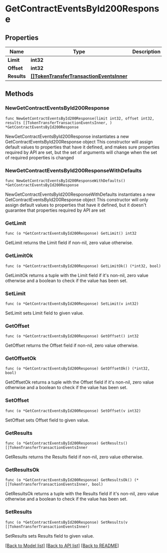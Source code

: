 # GetContractEventsById200Response

## Properties

Name | Type | Description | Notes
------------ | ------------- | ------------- | -------------
**Limit** | **int32** |  | 
**Offset** | **int32** |  | 
**Results** | [**[]TokenTransferTransactionEventsInner**](TokenTransferTransactionEventsInner.md) |  | 

## Methods

### NewGetContractEventsById200Response

`func NewGetContractEventsById200Response(limit int32, offset int32, results []TokenTransferTransactionEventsInner, ) *GetContractEventsById200Response`

NewGetContractEventsById200Response instantiates a new GetContractEventsById200Response object
This constructor will assign default values to properties that have it defined,
and makes sure properties required by API are set, but the set of arguments
will change when the set of required properties is changed

### NewGetContractEventsById200ResponseWithDefaults

`func NewGetContractEventsById200ResponseWithDefaults() *GetContractEventsById200Response`

NewGetContractEventsById200ResponseWithDefaults instantiates a new GetContractEventsById200Response object
This constructor will only assign default values to properties that have it defined,
but it doesn't guarantee that properties required by API are set

### GetLimit

`func (o *GetContractEventsById200Response) GetLimit() int32`

GetLimit returns the Limit field if non-nil, zero value otherwise.

### GetLimitOk

`func (o *GetContractEventsById200Response) GetLimitOk() (*int32, bool)`

GetLimitOk returns a tuple with the Limit field if it's non-nil, zero value otherwise
and a boolean to check if the value has been set.

### SetLimit

`func (o *GetContractEventsById200Response) SetLimit(v int32)`

SetLimit sets Limit field to given value.


### GetOffset

`func (o *GetContractEventsById200Response) GetOffset() int32`

GetOffset returns the Offset field if non-nil, zero value otherwise.

### GetOffsetOk

`func (o *GetContractEventsById200Response) GetOffsetOk() (*int32, bool)`

GetOffsetOk returns a tuple with the Offset field if it's non-nil, zero value otherwise
and a boolean to check if the value has been set.

### SetOffset

`func (o *GetContractEventsById200Response) SetOffset(v int32)`

SetOffset sets Offset field to given value.


### GetResults

`func (o *GetContractEventsById200Response) GetResults() []TokenTransferTransactionEventsInner`

GetResults returns the Results field if non-nil, zero value otherwise.

### GetResultsOk

`func (o *GetContractEventsById200Response) GetResultsOk() (*[]TokenTransferTransactionEventsInner, bool)`

GetResultsOk returns a tuple with the Results field if it's non-nil, zero value otherwise
and a boolean to check if the value has been set.

### SetResults

`func (o *GetContractEventsById200Response) SetResults(v []TokenTransferTransactionEventsInner)`

SetResults sets Results field to given value.



[[Back to Model list]](../README.md#documentation-for-models) [[Back to API list]](../README.md#documentation-for-api-endpoints) [[Back to README]](../README.md)


